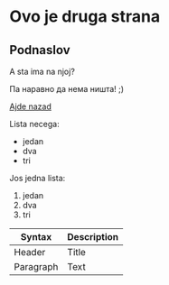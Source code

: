 # Ovo je druga strana
## Podnaslov
A sta ima na njoj?

Па наравно да нема ништа!
;)

[Ajde nazad](index)

Lista necega:
- jedan
- dva
- tri

Jos jedna lista:
1. jedan
1. dva
1. tri

| Syntax | Description |
| ----------- | ----------- |
| Header | Title |
| Paragraph | Text |
